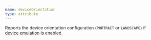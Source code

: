 ```yaml
---
name: deviceOrientation
type: attribute
---
```


Reports the device orientation configuration (`PORTRAIT` or `LANDSCAPE`) if [device emulation](/docs/synthetics/synthetic-monitoring/using-monitors/device-emulation/) is enabled.